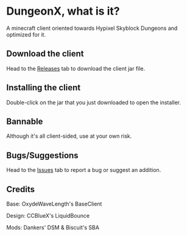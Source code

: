 # DungeonX, what is it?
A minecraft client oriented towards Hypixel Skyblock Dungeons and optimized for it.
## Download the client
Head to the [Releases](https://github.com/DxxxxY/DungeonX/releases) tab to download the client jar file.
## Installing the client
Double-click on the jar that you just downloaded to open the installer.
## Bannable
Although it's all client-sided, use at your own risk.
## Bugs/Suggestions
Head to the [Issues](https://github.com/DxxxxY/DungeonX/issues) tab to report a bug or suggest an addition.
## Credits
Base: OxydeWaveLength's BaseClient

Design: CCBlueX's LiquidBounce

Mods: Dankers' DSM & Biscuit's SBA
